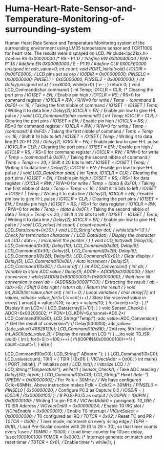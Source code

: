 # Huma-Heart-Rate-Sensor-and-Temperature-Monitoring-of-surrounding-system
Human Heart Rate Sensor and Temperature Monitoring system of the surrounding environment using LM35 temperature sensor and TCRT1000 for heart rate. The results were displayed on LCD.
#include&lt;lpc21xx.h&gt;
#define RS 0x00020000 /* RS - P1.17 */
#define RW 0X00040000 /* R/W - P1.18 */
#define EN 0X00080000 /* E - P1.19 */
#define CLR 0X00FE0000
unsigned int adc_value=0;
int count;
void PORT_Initial(void)
{
IO1DIR = 0x00FE0000; /* LCD pins set as o/p */
IO0DIR = 0x00000000;
PINSEL0 = 0x00000000;
PINSEL1 = 0x05000000;
PINSEL2 = 0x00000000;
}
int Delay(unsigned int x)
{
x=x*8000;
while(x&gt;0)
{
x--;
}
return 0;
}
void LCD_Command(char command)
{
int Temp;
IO1CLR = CLR; /* Clearing the port pins */
IO1SET = EN; /* Enable pin high */
IO1CLR = RS; /* RS=0 for command register */
IO1CLR = RW; /* R/W=0 for write */
Temp = (command &amp; 0xF0) &lt;&lt; 16; /* Taking the first nibble of command */
IO1SET = IO1SET | Temp; /* Writing it to data line */
Delay(2);
IO1CLR = EN; /* Enable pin low to give H-L pulse */
}
void LCD_Command1(char command1)
{
int Temp;
IO1CLR = CLR; /* Clearing the port pins */
IO1SET = EN; /* Enable pin high */
IO1CLR = RS; /* RS=0 for command register */
IO1CLR = RW; /* R/W=0 for write */
Temp = (command1 &amp; 0xF0); /* Taking the first nibble of command */
Temp = Temp &lt;&lt; 16; /* Shift it 16 bits to left */
IO1SET = IO1SET | Temp; /* Writing it to data line(P1.20-P1.23) */
Delay(2);
IO1CLR = EN; /* Enable pin low to give H-L pulse */
IO1CLR = CLR; /* Clearing the port pins */
IO1SET = EN; /* Enable pin high */
IO1CLR = RS; /* RS=0 for command register */
IO1CLR = RW; /* R/W=0 for write */
Temp = (command1 &amp; 0x0F); /* Taking the second nibble of command */
Temp = Temp &lt;&lt; 20; /* Shift it 20 bits to left */
IO1SET = IO1SET | Temp; /* Writing it to data line */
Delay(2);
IO1CLR = EN; /* Enable pin low to give H-L pulse */
}
void LCD_Data(char data)
{
int Temp;
IO1CLR = CLR; /* Clearing the port pins */
IO1SET = EN; /* Enable pin high */
IO1SET = RS; /* RS=1 for data register */
IO1CLR = RW; /* R/W=0 for write */
Temp = (data &amp; 0xF0); /* Taking the first nibble of data */
Temp = Temp &lt;&lt; 16; /* Shift it 16 bits to left */
IO1SET = IO1SET | Temp; /* Writing it to data line */
Delay(2);
IO1CLR = EN; /* Enable pin low to give H-L pulse */
IO1CLR = CLR; /* Clearing the port pins */
IO1SET = EN; /* Enable pin high */
IO1SET = RS; /* RS=1 for data register */
IO1CLR = RW; /* R/W=0 for write */
Temp = (data &amp; 0x0F); /* Taking the second nibble of data */
Temp = Temp &lt;&lt; 20; /* Shift it 20 bits to left */
IO1SET = IO1SET | Temp; /* Writing it to data line */
Delay(2);
IO1CLR = EN; /* Enable pin low to give H-L pulse */
}
void LCD_value( int count)
{
count=count+1;
LCD_Data(count+0x30);
}
void LCD_String( char *dat)
{
while(*dat!=&#39;\0&#39;) /* Check for termination character */
{
LCD_Data(*dat); /* Display the character on LCD */
dat++; /* Increment the pointer */
}
}
void LCD_Init(void)
Delay(15);
LCD_Command(0x30);
Delay(10);
LCD_Command(0x30);
Delay(5);
LCD_Command(0x30);
Delay(5);
LCD_Command(0x20);
Delay(5);
LCD_Command1(0x28);
Delay(5);
LCD_Command1(0x01); /* Clear display */
Delay(5);
LCD_Command1(0x06); /* Auto increment */
Delay(5);
LCD_Command1(0x0C); /* Cursor off */
}
int ADC_Conversion()
{
int ab; /* Variable to store ADC value */
Delay(1);
ADCR = ADCR|0x01000000; /* Start conversion */
while((ADDR&amp;0x80000000)!=0x80000000); /* Wait here till conversion is over*/
ab = (ADDR&amp;0x0000FFC0); /* Extracting the result */
ab = (ab&gt;&gt;6); /* Shift 6 bits right */
return ab; /* Return the result */
}
void Int_ASCII(int value,char cnt)
{
int i = 0; /* Local variables */
char array[7];
int values;
values= value;
for(i=1;i&lt;=cnt;i++) /* Store the received value in array*/
{
array[i] = values%10;
values = values/10;
}
for(i=cnt;i&gt;=1;i--) /* Display it on LCD*/
{
LCD_Data(array[i]+&#39;0&#39;);
}
}
void Sensor_Check()
{
ADCR=0x00200602; /* PDN=1,CLKDIV=6,channel=AD0.2*/
LCD_Command1(0x80);
LCD_String(&quot;Temp:&quot;);
adc_value=ADC_Conversion(); /* Get the result of conversion*/
// Delay(500000);
adc_value=((adc_value*0.48828125));
LCD_Command1(0x86); /* 2nd row, 5th location */
Int_ASCII(adc_value,2); /* Display the result on LCD */
}
__irq void T0_ISR (void)
{
int i;
for(i=0;i&gt;=100;i++)
{
if((IO0PIN&amp;0x00000100)==1)
{
count=count+1;
}
else
{

LCD_Command1(0xC0);
LCD_String(&quot; ABnorm &quot;);
}
}
LCD_Command1(0xC0);
LCD_value(count);
T0IR = ( T0IR | (0x01) );
VICVectAddr = 0x00;
}
int main()
{
PORT_Initial(); /* Initialize port */
LCD_Init(); /* Initialize LCD */
// LCD_String(&quot;Temperature&quot;);
while(1)
{
Sensor_Check(); /* Take ADC reading */
Delay(50);
break;
}
LCD_Command1(0xC0);
LCD_String(&quot; Heart Rate: &quot;)
VPBDIV = 0x00000002; /* For Pclk = 30MHz */
/* We have configured Cclk=60MHz. Above instruction makes Pclk = Cclk/2 = 30MHz */
PINSEL0 = PINSEL0 | 0x00000020; /* Configure P0.2 as Capture 0.0 */
IO0DIR = ( IO0DIR | (0x00000100) ); /* 8 P0.8-P0.15 as output */
//IO0PIN = IO0PIN | 0x00000100; /* Writing 1 to pin P0.8 */
VICVectAddr0 = (unsigned) T0_ISR; /* T0 ISR Address */
VICVectCntl0 = 0x00000024; /* Enable T0 IRQ slot */
VICIntEnable = 0x00000010; /* Enable T0 interrupt */
VICIntSelect = 0x00000000; /* T0 configured as IRQ */
T0TCR = 0x02; /* Reset TC and PR */
T0TCR = 0x00; /* Timer mode, increment on every rising edge */
T0PR = 0x1D; /* Load Pre-Scalar counter with 29 (0 to 29 = 30), so that timer counts every
1usec */
T0MR0 = 10000; /* Load timer counter for 10\sec delay, 1usec*1000*100*100*/
T0MCR = 0x0003; /* Interrupt generate on match and reset timer */
T0TCR = 0x01; /* Enable timer */
while(1);
}
